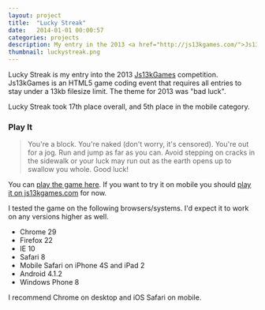 ```yaml
---
layout: project
title:  "Lucky Streak"
date:   2014-01-01 00:00:57
categories: projects
description: My entry in the 2013 <a href="http://js13kgames.com/">Js13kGames</a> competition.
thumbnail: luckystreak.png
---
```

Lucky Streak is my entry into the 2013 [Js13kGames][js13kgames] competition.  Js13kGames is an HTML5 game coding event that requires all entries to stay under a 13kb filesize limit.  The theme for 2013 was "bad luck".

Lucky Streak took 17th place overall, and 5th place in the mobile category.

### Play It ###

> You're a block. You're naked (don't worry, it's censored). You're out for a jog. Run and jump as far as you can. Avoid stepping on cracks in the sidewalk or your luck may run out as the earth opens up to swallow you whole. Good luck!

You can [play the game here][lucky-streak-fullscreen]. If you want to try it on mobile you should [play it on js13kgames.com][mobile-full] for now.

I tested the game on the following browsers/systems.  I'd expect it to work on any versions higher as well.

- Chrome 29
- Firefox 22
- IE 10
- Safari 8
- Mobile Safari on iPhone 4S and iPad 2
- Android 4.1.2
- Windows Phone 8

I recommend Chrome on desktop and iOS Safari on mobile.

[lucky-streak-js13k]: http://js13kgames.com/entries/lucky-streak
[lucky-streak-fullscreen]: /projects/fullscreen/lucky-streak
[js13kgames]: http://js13kgames.com/
[mobile-full]: http://js13kgames.com/games/lucky-streak/index.html
